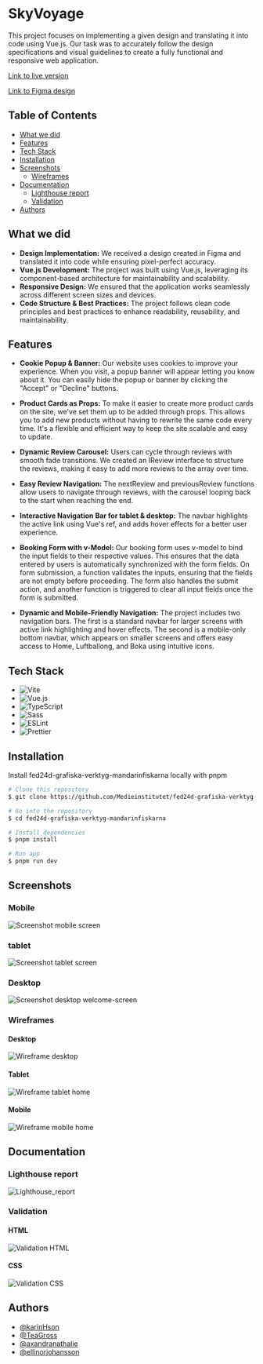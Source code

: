 # SkyVoyage

This project focuses on implementing a given design and translating it into code using Vue.js. Our task was to accurately follow the design specifications and visual guidelines to create a fully functional and responsive web application.

[Link to live version](https://medieinstitutet.github.io/fed24d-grafiska-verktyg-mandarinfiskarna/)

[Link to Figma design](https://www.figma.com/design/0uhAuKSgWbY6wmtoa6Ddx9/Dabbagam?node-id=5-50&t=oNVcVJKLufmXLho4-1)

## Table of Contents

- [What we did](#what-we-did)
- [Features](#features)
- [Tech Stack](#tech-stack)
- [Installation](#installation)
- [Screenshots](#screenshots)
  - [Wireframes](#wireframes)
- [Documentation](#documentation)
  - [Lighthouse report](#lighthouse-report)
  - [Validation](#validation)
- [Authors](#authors)

## What we did
- **Design Implementation:** We received a design created in Figma and translated it into code while ensuring pixel-perfect accuracy.
- **Vue.js Development:** The project was built using Vue.js, leveraging its component-based architecture for maintainability and scalability.
- **Responsive Design:** We ensured that the application works seamlessly across different screen sizes and devices.
- **Code Structure & Best Practices:** The project follows clean code principles and best practices to enhance readability, reusability, and maintainability.

## Features

* **Cookie Popup & Banner:** Our website uses cookies to improve your experience. When you visit, a popup banner will appear letting you know about it. You can easily hide the popup or banner by clicking the "Accept" or "Decline" buttons.
  
* **Product Cards as Props:** To make it easier to create more product cards on the site, we've set them up to be added through props. This allows you to add new products without having to rewrite the same code every time. It's a flexible and efficient way to keep the site scalable and easy to update.

* **Dynamic Review Carousel:** Users can cycle through reviews with smooth fade transitions. We created an IReview interface to structure the reviews, making it easy to add more reviews to the array over time.

* **Easy Review Navigation:** The nextReview and previousReview functions allow users to navigate through reviews, with the carousel looping back to the start when reaching the end.

* **Interactive Navigation Bar for tablet & desktop:** The navbar highlights the active link using Vue's ref, and adds hover effects for a better user experience.

* **Booking Form with v-Model:** Our booking form uses v-model to bind the input fields to their respective values. This ensures that the data entered by users is automatically synchronized with the form fields. On form submission, a function validates the inputs, ensuring that the fields are not empty before proceeding. The form also handles the submit action, and another function is triggered to clear all input fields once the form is submitted.

* **Dynamic and Mobile-Friendly Navigation:** The project includes two navigation bars. The first is a standard navbar for larger screens with active link highlighting and hover effects. The second is a mobile-only bottom navbar, which appears on smaller screens and offers easy access to Home, Luftballong, and Boka using intuitive icons. 

## Tech Stack

- ![Vite](https://img.shields.io/badge/Vite-%23646CFF.svg?style=for-the-badge&logo=vite&logoColor=white)
- ![Vue.js](https://img.shields.io/badge/Vue.js-%234FC08D.svg?style=for-the-badge&logo=vue.js&logoColor=white)
- ![TypeScript](https://img.shields.io/badge/TypeScript-%23007ACC.svg?style=for-the-badge&logo=typescript&logoColor=white)
- ![Sass](https://img.shields.io/badge/Sass-%23CC6699.svg?style=for-the-badge&logo=sass&logoColor=white)
- ![ESLint](https://img.shields.io/badge/ESLint-%234B32C3.svg?style=for-the-badge&logo=eslint&logoColor=white)
- ![Prettier](https://img.shields.io/badge/Prettier-%23F7B93E.svg?style=for-the-badge&logo=prettier&logoColor=white)

## Installation

Install fed24d-grafiska-verktyg-mandarinfiskarna locally with pnpm

```bash
# Clone this repository
$ git clone https://github.com/Medieinstitutet/fed24d-grafiska-verktyg-mandarinfiskarna

# Go into the repository
$ cd fed24d-grafiska-verktyg-mandarinfiskarna

# Install dependencies
$ pnpm install

# Run app
$ pnpm run dev
```

## Screenshots

### Mobile

![Screenshot mobile screen](/assets/screenshots/mobil.png)

### tablet

![Screenshot tablet screen](/assets/screenshots/tablet.png)

### Desktop

![Screenshot desktop welcome-screen](/assets/screenshots/desktop.png)

### Wireframes

#### Desktop
![Wireframe desktop](/assets/screenshots/wireframe-desktop.png)

#### Tablet

![Wireframe tablet home](/assets/screenshots/wireframe-tablet.png)

#### Mobile

![Wireframe mobile home](/assets/screenshots/wireframe-mobile.png)

## Documentation

### Lighthouse report

![Lighthouse_report](/link)

### Validation

#### HTML

![Validation HTML](/link)

#### CSS

![Validation CSS](/link)

## Authors

- [@karinHson](https://github.com/KarinHson)
- [@TeaGross](https://github.com/TeaGross)
- [@axandranathalie](https://github.com/axandranathalie)
- [@ellinorjohansson](https://github.com/ellinorjohansson)
